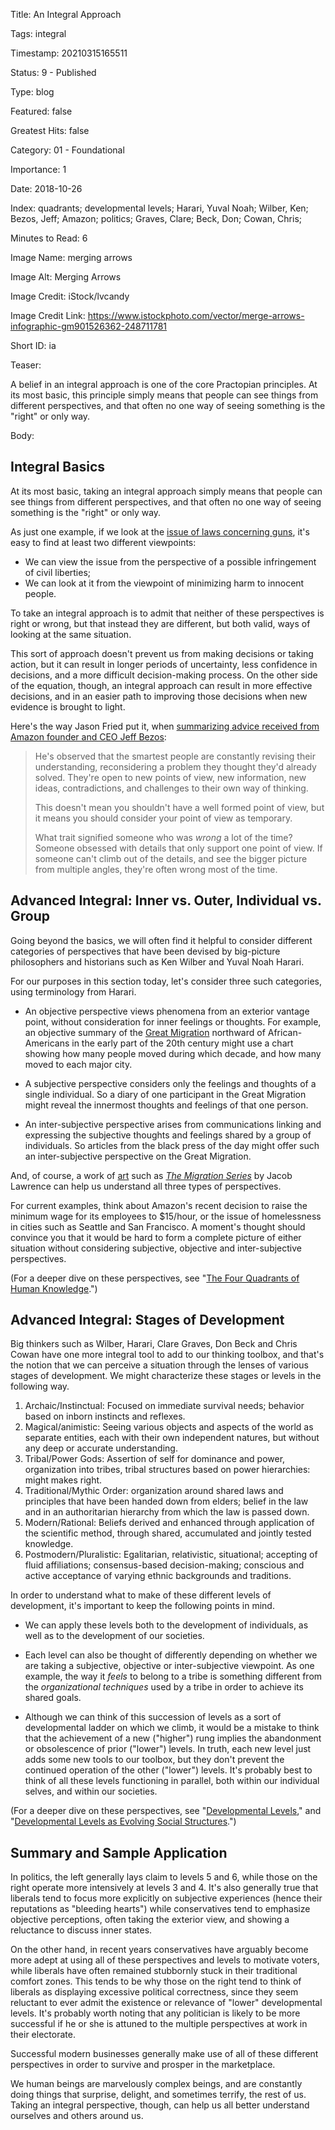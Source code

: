 Title:  An Integral Approach

Tags:   integral

Timestamp: 20210315165511

Status: 9 - Published

Type:   blog

Featured: false

Greatest Hits: false

Category: 01 - Foundational

Importance: 1

Date:   2018-10-26

Index:  quadrants; developmental levels; Harari, Yuval Noah; Wilber, Ken; Bezos, Jeff; Amazon; politics; Graves, Clare; Beck, Don; Cowan, Chris; 

Minutes to Read: 6

Image Name: merging arrows

Image Alt: Merging Arrows

Image Credit: iStock/lvcandy

Image Credit Link: https://www.istockphoto.com/vector/merge-arrows-infographic-gm901526362-248711781

Short ID: ia

Teaser:

A belief in an integral approach is one of the core Practopian principles. At its most basic, this principle simply means that people can see things from different perspectives, and that often no one way of seeing something is the "right" or only way.


Body:

## Integral Basics

At its most basic, taking an integral approach simply means that people can see things from different perspectives, and that often no one way of seeing something is the "right" or only way.

As just one example, if we look at the [issue of laws concerning guns][guns], it's easy to find at least two different viewpoints:

* We can view the issue from the perspective of a possible infringement of civil liberties;
* We can look at it from the viewpoint of minimizing harm to innocent people. 

To take an integral approach is to admit that neither of these perspectives is right or wrong, but that instead they are different, but both valid, ways of looking at the same situation. 

This sort of approach doesn't prevent us from making decisions or taking action, but it can result in longer periods of uncertainty, less confidence in decisions, and a more difficult decision-making process. On the other side of the equation, though, an integral approach can result in more effective decisions, and in an easier path to improving those decisions when new evidence is brought to light. 

Here's the way Jason Fried put it, when [summarizing advice received from Amazon founder and CEO Jeff Bezos][bezos]:

> He's observed that the smartest people are constantly revising their understanding, reconsidering a problem they thought they'd already solved. They're open to new points of view, new information, new ideas, contradictions, and challenges to their own way of thinking. 
> 
> This doesn't mean you shouldn't have a well formed point of view, but it means you should consider your point of view as temporary. 
> 
> What trait signified someone who was *wrong* a lot of the time? Someone obsessed with details that only support one point of view. If someone can't climb out of the details, and see the bigger picture from multiple angles, they're often wrong most of the time.

## Advanced Integral: Inner vs. Outer, Individual vs. Group

Going beyond the basics, we will often find it helpful to consider different categories of perspectives that have been devised by big-picture philosophers and historians such as Ken Wilber and Yuval Noah Harari. 

For our purposes in this section today, let's consider three such categories, using terminology from Harari. 

* An objective perspective views phenomena from an exterior vantage point, without consideration for inner feelings or thoughts. For example, an objective summary of the [Great Migration][gm] northward of African-Americans in the early part of the 20th century might use a chart showing how many people moved during which decade, and how many moved to each major city. 

* A subjective perspective considers only the feelings and thoughts of a single individual. So a diary of one participant in the Great Migration might reveal the innermost thoughts and feelings of that one person. 

* An inter-subjective perspective arises from communications linking and expressing the subjective thoughts and feelings shared by a group of individuals. So articles from the black press of the day might offer such an inter-subjective perspective on the Great Migration. 

And, of course, a work of [art][] such as *[The Migration Series][migr]* by Jacob Lawrence can help us understand all three types of perspectives. 

For current examples, think about Amazon's recent decision to raise the minimum wage for its employees to $15/hour, or the issue of homelessness in cities such as Seattle and San Francisco. A moment's thought should convince you that it would be hard to form a complete picture of either situation without considering subjective, objective and inter-subjective perspectives. 

(For a deeper dive on these perspectives, see "[The Four Quadrants of Human Knowledge][4q].")

## Advanced Integral: Stages of Development

Big thinkers such as Wilber, Harari, Clare Graves, Don Beck and Chris Cowan have one more integral tool to add to our thinking toolbox, and that's the notion that we can perceive a situation through the lenses of various stages of development. We might characterize these stages or levels in the following way.

1. Archaic/Instinctual: Focused on immediate survival needs; behavior based on inborn instincts and reflexes.
2. Magical/animistic: Seeing various objects and aspects of the world as separate entities, each with their own independent natures, but without any deep or accurate understanding. 
3. Tribal/Power Gods: Assertion of self for dominance and power, organization into tribes, tribal structures based on power hierarchies: might makes right. 
4. Traditional/Mythic Order: organization around shared laws and principles that have been handed down from elders; belief in the law and in an authoritarian hierarchy from which the law is passed down. 
5. Modern/Rational: Beliefs derived and enhanced through application of the scientific method, through shared, accumulated and jointly tested knowledge. 
6. Postmodern/Pluralistic: Egalitarian, relativistic, situational; accepting of fluid affiliations; consensus-based decision-making; conscious and active acceptance of varying ethnic backgrounds and traditions. 

In order to understand what to make of these different levels of development, it's important to keep the following points in mind. 

* We can apply these levels both to the development of individuals, as well as to the development of our societies. 

* Each level can also be thought of differently depending on whether we are taking a subjective, objective or inter-subjective viewpoint. As one example, the way it *feels* to belong to a tribe is something different from the *organizational techniques* used by a tribe in order to achieve its shared goals. 

* Although we can think of this succession of levels as a sort of developmental ladder on which we climb, it would be a mistake to think that the achievement of a new ("higher") rung implies the abandonment or obsolescence of prior ("lower") levels. In truth, each new level just adds some new tools to our toolbox, but they don't prevent the continued operation of the other ("lower") levels. It's probably best to think of all these levels functioning in parallel, both within our individual selves, and within our societies. 

(For a deeper dive on these perspectives, see "[Developmental Levels][dl]," and "[Developmental Levels as Evolving Social Structures][ss].")

## Summary and Sample Application

In politics, the left generally lays claim to levels 5 and 6, while those on the right operate more intensively at levels 3 and 4. It's also generally true that liberals tend to focus more explicitly on subjective experiences (hence their reputations as "bleeding hearts") while conservatives tend to emphasize objective perceptions, often taking the exterior view, and showing a reluctance to discuss inner states. 

On the other hand, in recent years conservatives have arguably become more adept at using all of these perspectives and levels to motivate voters, while liberals have often remained stubbornly stuck in their traditional comfort zones. This tends to be why those on the right tend to think of liberals as displaying excessive political correctness, since they seem reluctant to ever admit the existence or relevance of "lower" developmental levels.  It's probably worth noting that any politician is likely to be more successful if he or she is attuned to the multiple perspectives at work in their electorate. 

Successful modern businesses generally make use of all of these different perspectives in order to survive and prosper in the marketplace. 

We human beings are marvelously complex beings, and are constantly doing things that surprise, delight, and sometimes terrify, the rest of us. Taking an integral perspective, though, can help us all better understand ourselves and others around us. 

[4q]: the-four-quadrants-of-human-knowledge.html

[art]: ../../tags/art.html

[bezos]: https://m.signalvnoise.com/some-advice-from-jeff-bezos-28b3c2938968#.5mg9cq83q

[dl]: developmental-levels.html

[gm]: https://en.wikipedia.org/wiki/Great_Migration_(African_American)

[guns]: a-practopian-approach-to-gun-issues-in-the-us.html

[integral]:     ../tags/integral.html

[migr]: https://lawrencemigration.phillipscollection.org/the-migration-series/panels/29/the-labor-agent-recruited-unsuspecting-laborers-as-strike-breakers-for-northern-industries

[principles]: ../../core/principles.html

[ss]: developmental-levels-as-evolving-social-structures.html
